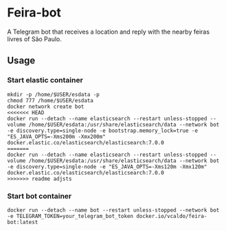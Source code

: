 # Feira-bot
A Telegram bot that receives a location and reply with the nearby feiras livres of São Paulo.

## Usage

### Start elastic container
```
mkdir -p /home/$USER/esdata -p
chmod 777 /home/$USER/esdata
docker network create bot
<<<<<<< HEAD
docker run --detach --name elasticsearch --restart unless-stopped --volume /home/$USER/esdata:/usr/share/elasticsearch/data --network bot -e discovery.type=single-node -e bootstrap.memory_lock=true -e "ES_JAVA_OPTS=-Xms200m -Xmx200m" docker.elastic.co/elasticsearch/elasticsearch:7.0.0
=======
docker run --detach --name elasticsearch --restart unless-stopped --volume /home/$USER/esdata:/usr/share/elasticsearch/data --network bot -e discovery.type=single-node -e "ES_JAVA_OPTS=-Xms120m -Xmx120m" docker.elastic.co/elasticsearch/elasticsearch:7.0.0
>>>>>>> readme adjsts
```
### Start bot container
```
docker run --detach --name bot --restart unless-stopped --network bot -e TELEGRAM_TOKEN=your_telegram_bot_token docker.io/vcaldo/feira-bot:latest
```
